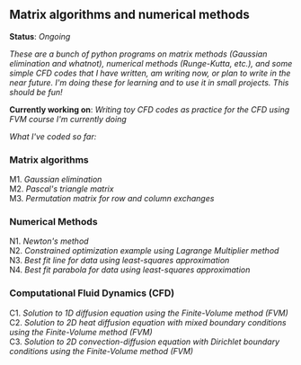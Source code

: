 ##  Matrix algorithms and numerical methods

**Status**: *Ongoing*

*These are a bunch of python programs on matrix methods (Gaussian elimination and whatnot), numerical methods (Runge-Kutta, etc.), and some simple CFD codes that I have written, am writing now, or plan to write in the near future. I'm doing these for learning and to use it in small projects. This should be fun!*    
    
**Currently working on**: *Writing toy CFD codes as practice for the CFD using FVM course I'm currently doing*

*What I've coded so far:*    
    
### Matrix algorithms
M1. *Gaussian elimination*     
M2. *Pascal's triangle matrix*    
M3. *Permutation matrix for row and column exchanges*

### Numerical Methods    
N1. *Newton's method*    
N2. *Constrained optimization example using Lagrange Multiplier method*     
N3. *Best fit line for data using least-squares approximation*     
N4. *Best fit parabola for data using least-squares approximation* 

### Computational Fluid Dynamics (CFD)
C1. *Solution to 1D diffusion equation using the Finite-Volume method (FVM)*    
C2. *Solution to 2D heat diffusion equation with mixed boundary conditions using the Finite-Volume method (FVM)*    
C3. *Solution to 2D convection-diffusion equation with Dirichlet boundary conditions using the Finite-Volume method (FVM)*
